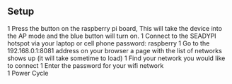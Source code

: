 ## Setup

 1 Press the button on the raspberry pi board, This will take the device into the AP mode and the blue button will turn on.
 1 Connect to the SEADYPI hotspot via your laptop or cell phone password: raspberry
 1 Go to the 192.168.0.1:8081 address on your browser a page with the list of networks shows up (it will take sometime to load)
 1 Find your network you would like to connect 
 1 Enter the password for your wifi network  
 1 Power Cycle

